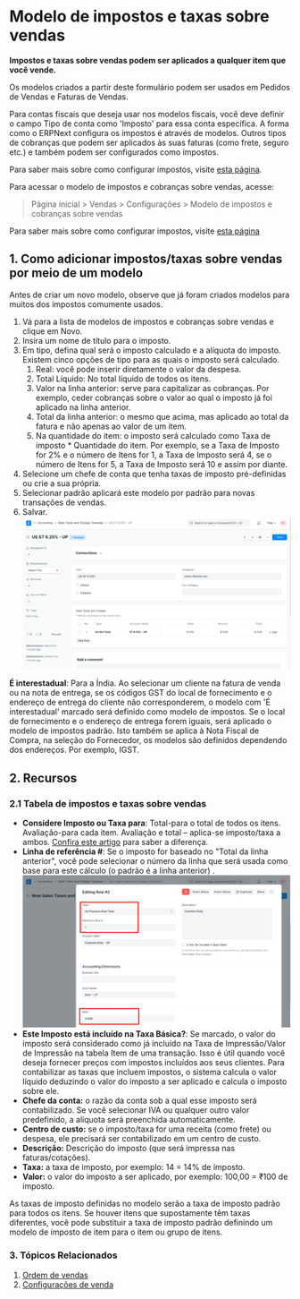 # Modelo de impostos e taxas sobre vendas



**Impostos e taxas sobre vendas podem ser aplicados a qualquer item que você vende.**


Os modelos criados a partir deste formulário podem ser usados ​​em Pedidos de Vendas e Faturas de Vendas.


Para contas fiscais que deseja usar nos modelos fiscais, você deve definir o campo Tipo de conta como 'Imposto' para essa conta específica. A forma como o ERPNext configura os impostos é através de modelos. Outros tipos de cobranças que
podem ser aplicados às suas faturas (como frete, seguro etc.) e também podem ser configurados como impostos.


Para saber mais sobre como configurar impostos, visite [esta página](/docs/pt/setting-up/setting-up-taxes).


Para acessar o modelo de impostos e cobranças sobre vendas, acesse:



> 
> Página inicial > Vendas > Configurações > Modelo de impostos e cobranças sobre vendas
> 
> 
> 


Para saber mais sobre como configurar impostos, visite [esta página](/docs/pt/setting-up/setting-up-taxes)


## 1. Como adicionar impostos/taxas sobre vendas por meio de um modelo


Antes de criar um novo modelo, observe que já foram criados modelos para muitos dos impostos comumente usados.


1. Vá para a lista de modelos de impostos e cobranças sobre vendas e clique em Novo.
2. Insira um nome de título para o imposto.
3. Em tipo, defina qual será o imposto calculado e a alíquota do imposto. Existem cinco opções de tipo para as quais o imposto será calculado.
	1. Real: você pode inserir diretamente o valor da despesa.
	2. Total Líquido: No total líquido de todos os itens.
	3. Valor na linha anterior: serve para capitalizar as cobranças. Por exemplo, ceder cobranças sobre o valor ao qual o imposto já foi aplicado na linha anterior.
	4. Total da linha anterior: o mesmo que acima, mas aplicado ao total da fatura e não apenas ao valor de um item.
	5. Na quantidade do item: o imposto será calculado como Taxa de imposto \* Quantidade do item. Por exemplo, se a Taxa de Imposto for 2% e o número de Itens for 1, a Taxa de Imposto será 4, se o número de Itens for 5, a Taxa de Imposto será 10 e assim por diante.
4. Selecione um chefe de conta que tenha taxas de imposto pré-definidas ou crie a sua própria.
5. Selecionar padrão aplicará este modelo por padrão para novas transações de vendas.
6. Salvar.
![Impostos sobre vendas](/files/sales-taxes.png)


**É interestadual**: Para a Índia. Ao selecionar um cliente na fatura de venda ou na nota de entrega, se os códigos GST do local de fornecimento e o endereço de entrega do cliente não corresponderem, o modelo com 'É interestadual' marcado será definido como modelo de impostos. Se o local de fornecimento e o endereço de entrega forem iguais, será aplicado o modelo de impostos padrão. Isto também se aplica à Nota Fiscal de Compra, na seleção do Fornecedor, os modelos são definidos dependendo dos endereços. Por exemplo, IGST.


## 2. Recursos


### 2.1 Tabela de impostos e taxas sobre vendas


* **Considere Imposto ou Taxa para**: Total-para o total de todos os itens. Avaliação-para cada item. Avaliação e total – aplica-se imposto/taxa a ambos. [Confira este artigo](/docs/pt/accounts/articles/what-is-the-differences-of-total-and-valuation-in-tax-and-charges) para saber a diferença.
* **Linha de referência #**: Se o imposto for baseado no "Total da linha anterior", você pode selecionar o número da linha que será usada como base para este cálculo (o padrão é a linha anterior) .
![Tabela de impostos sobre vendas](/files/sales-taxes-table.png)
* **Este Imposto está incluído na Taxa Básica?**: Se marcado, o valor do imposto será considerado como já incluído na Taxa de Impressão/Valor de Impressão na tabela Item de uma transação. Isso é útil quando você deseja fornecer preços com impostos incluídos aos seus clientes. Para contabilizar as taxas que incluem impostos, o sistema calcula o valor líquido deduzindo o valor do imposto a ser aplicado e calcula o imposto sobre ele.
* **Chefe da conta:** o razão da conta sob a qual esse imposto será contabilizado. Se você selecionar IVA ou qualquer outro valor predefinido, a alíquota será preenchida automaticamente.
* **Centro de custo:** se o imposto/taxa for uma receita (como frete) ou despesa, ele precisará ser contabilizado em um centro de custo.
* **Descrição:** Descrição do imposto (que será impressa nas faturas/cotações).
* **Taxa:** a taxa de imposto, por exemplo: 14 = 14% de imposto.
* **Valor:** o valor do imposto a ser aplicado, por exemplo: 100,00 = ₹100 de imposto.


As taxas de imposto definidas no modelo serão a taxa de imposto padrão para todos os itens. Se houver itens que supostamente têm taxas diferentes, você pode substituir a taxa de imposto padrão definindo um modelo de imposto de item para o item ou grupo de itens.


### 3. Tópicos Relacionados


1. [Ordem de vendas](/docs/pt/selling/sales-order)
2. [Configurações de venda](/docs/pt/selling/selling-settings)



